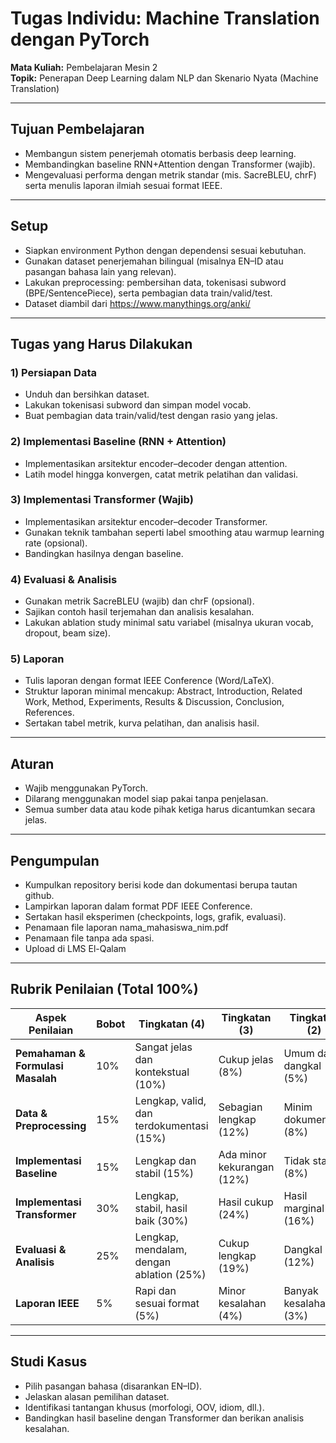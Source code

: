 # Tugas Individu: Machine Translation dengan PyTorch  
**Mata Kuliah:** Pembelajaran Mesin 2  
**Topik:** Penerapan Deep Learning dalam NLP dan Skenario Nyata (Machine Translation)

---

## Tujuan Pembelajaran
- Membangun sistem penerjemah otomatis berbasis deep learning.  
- Membandingkan baseline RNN+Attention dengan Transformer (wajib).  
- Mengevaluasi performa dengan metrik standar (mis. SacreBLEU, chrF) serta menulis laporan ilmiah sesuai format IEEE.  

---

## Setup
- Siapkan environment Python dengan dependensi sesuai kebutuhan.  
- Gunakan dataset penerjemahan bilingual (misalnya EN–ID atau pasangan bahasa lain yang relevan).  
- Lakukan preprocessing: pembersihan data, tokenisasi subword (BPE/SentencePiece), serta pembagian data train/valid/test.  
- Dataset diambil dari https://www.manythings.org/anki/

---

## Tugas yang Harus Dilakukan

### 1) Persiapan Data
- Unduh dan bersihkan dataset.  
- Lakukan tokenisasi subword dan simpan model vocab.  
- Buat pembagian data train/valid/test dengan rasio yang jelas.  

### 2) Implementasi Baseline (RNN + Attention)
- Implementasikan arsitektur encoder–decoder dengan attention.  
- Latih model hingga konvergen, catat metrik pelatihan dan validasi.  

### 3) Implementasi Transformer (Wajib)
- Implementasikan arsitektur encoder–decoder Transformer.  
- Gunakan teknik tambahan seperti label smoothing atau warmup learning rate (opsional).  
- Bandingkan hasilnya dengan baseline.  

### 4) Evaluasi & Analisis
- Gunakan metrik SacreBLEU (wajib) dan chrF (opsional).  
- Sajikan contoh hasil terjemahan dan analisis kesalahan.  
- Lakukan ablation study minimal satu variabel (misalnya ukuran vocab, dropout, beam size).  

### 5) Laporan
- Tulis laporan dengan format IEEE Conference (Word/LaTeX).  
- Struktur laporan minimal mencakup: Abstract, Introduction, Related Work, Method, Experiments, Results & Discussion, Conclusion, References.  
- Sertakan tabel metrik, kurva pelatihan, dan analisis hasil.  

---

## Aturan
- Wajib menggunakan PyTorch.  
- Dilarang menggunakan model siap pakai tanpa penjelasan.  
- Semua sumber data atau kode pihak ketiga harus dicantumkan secara jelas.  
---

## Pengumpulan
- Kumpulkan repository berisi kode dan dokumentasi berupa tautan github.  
- Lampirkan laporan dalam format PDF IEEE Conference.  
- Sertakan hasil eksperimen (checkpoints, logs, grafik, evaluasi).  
- Penamaan file laporan nama_mahasiswa_nim.pdf
- Penamaan file tanpa ada spasi.
- Upload di LMS El-Qalam
---

## Rubrik Penilaian (Total 100%)
| Aspek Penilaian | Bobot | Tingkatan (4) | Tingkatan (3) | Tingkatan (2) | Tingkatan (1) |
|-----------------|-------|---------------|---------------|---------------|---------------|
| **Pemahaman & Formulasi Masalah** | 10% | Sangat jelas dan kontekstual (10%) | Cukup jelas (8%) | Umum dan dangkal (5%) | Tidak tepat (2%) |
| **Data & Preprocessing** | 15% | Lengkap, valid, dan terdokumentasi (15%) | Sebagian lengkap (12%) | Minim dokumentasi (8%) | Tidak jelas (4%) |
| **Implementasi Baseline** | 15% | Lengkap dan stabil (15%) | Ada minor kekurangan (12%) | Tidak stabil (8%) | Tidak berjalan (4%) |
| **Implementasi Transformer** | 30% | Lengkap, stabil, hasil baik (30%) | Hasil cukup (24%) | Hasil marginal (16%) | Tidak berjalan (8%) |
| **Evaluasi & Analisis** | 25% | Lengkap, mendalam, dengan ablation (25%) | Cukup lengkap (19%) | Dangkal (12%) | Minim evaluasi (6%) |
| **Laporan IEEE** | 5% | Rapi dan sesuai format (5%) | Minor kesalahan (4%) | Banyak kesalahan (3%) | Tidak sesuai (1%) |

---

## Studi Kasus
- Pilih pasangan bahasa (disarankan EN–ID).  
- Jelaskan alasan pemilihan dataset.  
- Identifikasi tantangan khusus (morfologi, OOV, idiom, dll.).  
- Bandingkan hasil baseline dengan Transformer dan berikan analisis kesalahan.  
